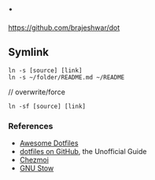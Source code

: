# .

https://github.com/brajeshwar/dot

## Symlink

```
ln -s [source] [link]
ln -s ~/folder/README.md ~/README
```

// overwrite/force

`ln -sf [source] [link]`

### References

- [Awesome Dotfiles](https://project-awesome.org/webpro/awesome-dotfiles)
- [dotfiles on GitHub](https://dotfiles.github.io), the Unofficial Guide
- [Chezmoi](https://www.chezmoi.io)
- [GNU Stow](https://www.gnu.org/software/stow/)